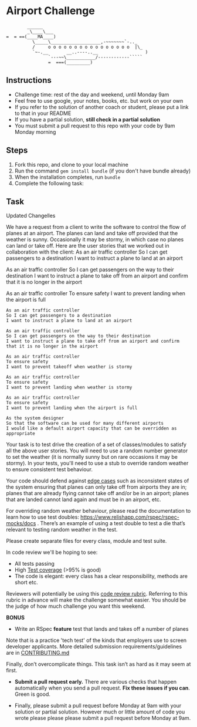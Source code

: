 Airport Challenge
=================

```
        ______
        _\____\___
=  = ==(____MA____)
          \_____\___________________,-~~~~~~~`-.._
          /     o o o o o o o o o o o o o o o o  |\_
          `~-.__       __..----..__                  )
                `---~~\___________/------------`````
                =  ===(_________)

```

Instructions
---------

* Challenge time: rest of the day and weekend, until Monday 9am
* Feel free to use google, your notes, books, etc. but work on your own
* If you refer to the solution of another coach or student, please put a link to that in your README
* If you have a partial solution, **still check in a partial solution**
* You must submit a pull request to this repo with your code by 9am Monday morning

Steps
-------

1. Fork this repo, and clone to your local machine
2. Run the command `gem install bundle` (if you don't have bundle already)
3. When the installation completes, run `bundle`
4. Complete the following task:

Task
-----
Updated Changelles

We have a request from a client to write the software to control the flow of planes at an airport. The planes can land and take off provided that the weather is sunny. Occasionally it may be stormy, in which case no planes can land or take off.  Here are the user stories that we worked out in collaboration with the client:
As an air traffic controller
So I can get passengers to a destination
I want to instruct a plane to land at an airport

As an air traffic controller
So I can get passengers on the way to their destination
I want to instruct a plane to take off from an airport and confirm that it is no longer in the airport

As an air traffic controller
To ensure safety
I want to prevent landing when the airport is full

```
As an air traffic controller
So I can get passengers to a destination
I want to instruct a plane to land at an airport

As an air traffic controller
So I can get passengers on the way to their destination
I want to instruct a plane to take off from an airport and confirm that it is no longer in the airport

As an air traffic controller
To ensure safety
I want to prevent takeoff when weather is stormy

As an air traffic controller
To ensure safety
I want to prevent landing when weather is stormy

As an air traffic controller
To ensure safety
I want to prevent landing when the airport is full

As the system designer
So that the software can be used for many different airports
I would like a default airport capacity that can be overridden as appropriate
```

Your task is to test drive the creation of a set of classes/modules to satisfy all the above user stories. You will need to use a random number generator to set the weather (it is normally sunny but on rare occasions it may be stormy). In your tests, you'll need to use a stub to override random weather to ensure consistent test behaviour.

Your code should defend against [edge cases](http://programmers.stackexchange.com/questions/125587/what-are-the-difference-between-an-edge-case-a-corner-case-a-base-case-and-a-b) such as inconsistent states of the system ensuring that planes can only take off from airports they are in; planes that are already flying cannot take off and/or be in an airport; planes that are landed cannot land again and must be in an airport, etc.

For overriding random weather behaviour, please read the documentation to learn how to use test doubles: https://www.relishapp.com/rspec/rspec-mocks/docs . There’s an example of using a test double to test a die that’s relevant to testing random weather in the test.

Please create separate files for every class, module and test suite.

In code review we'll be hoping to see:

* All tests passing
* High [Test coverage](https://github.com/makersacademy/course/blob/master/pills/test_coverage.md) (>95% is good)
* The code is elegant: every class has a clear responsibility, methods are short etc.

Reviewers will potentially be using this [code review rubric](docs/review.md).  Referring to this rubric in advance will make the challenge somewhat easier.  You should be the judge of how much challenge you want this weekend.

**BONUS**

* Write an RSpec **feature** test that lands and takes off a number of planes

Note that is a practice 'tech test' of the kinds that employers use to screen developer applicants.  More detailed submission requirements/guidelines are in [CONTRIBUTING.md](CONTRIBUTING.md)

Finally, don’t overcomplicate things. This task isn’t as hard as it may seem at first.

* **Submit a pull request early.**  There are various checks that happen automatically when you send a pull request.  **Fix these issues if you can**.  Green is good.

* Finally, please submit a pull request before Monday at 9am with your solution or partial solution.  However much or little amount of code you wrote please please please submit a pull request before Monday at 9am.
